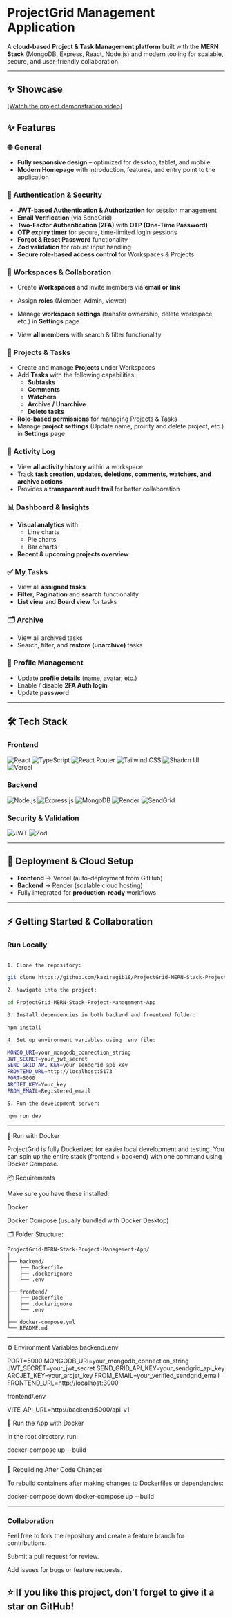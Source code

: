 # ProjectGrid Management Application

A **cloud-based Project & Task Management platform** built with the **MERN Stack** (MongoDB, Express, React, Node.js) and modern tooling for scalable, secure, and user-friendly collaboration.

---

## ✨ Showcase

[[Watch the project demonstration video]](https://youtu.be/17gwntz88vk)

## ✨ Features

### 🌐 General

- **Fully responsive design** – optimized for desktop, tablet, and mobile
- **Modern Homepage** with introduction, features, and entry point to the application

### 🔐 Authentication & Security

- **JWT-based Authentication & Authorization** for session management
- **Email Verification** (via SendGrid)
- **Two-Factor Authentication (2FA)** with **OTP (One-Time Password)**
- **OTP expiry timer** for secure, time-limited login sessions
- **Forgot & Reset Password** functionality
- **Zod validation** for robust input handling
- **Secure role-based access control** for Workspaces & Projects

### 👥 Workspaces & Collaboration

- Create **Workspaces** and invite members via **email or link**
- Assign **roles** (Member, Admin, viewer)
- Manage **workspace settings** (transfer ownership, delete workspace, etc.) in **Settings** page

- View **all members** with search & filter functionality

### 📂 Projects & Tasks

- Create and manage **Projects** under Workspaces
- Add **Tasks** with the following capabilities:
  - **Subtasks**
  - **Comments**
  - **Watchers**
  - **Archive / Unarchive**
  - **Delete tasks**
- **Role-based permissions** for managing Projects & Tasks
- Manage **project settings** (Update name, proirity and delete project, etc.) in **Settings** page

### 📜 Activity Log

- View **all activity history** within a workspace
- Track **task creation, updates, deletions, comments, watchers, and archive actions**
- Provides a **transparent audit trail** for better collaboration

### 📊 Dashboard & Insights

- **Visual analytics** with:
  - Line charts
  - Pie charts
  - Bar charts
- **Recent & upcoming projects overview**

### ✅ My Tasks

- View all **assigned tasks**
- **Filter**, **Pagination** and **search** functionality
- **List view** and **Board view** for tasks

### 🗂 Archive

- View all archived tasks
- Search, filter, and **restore (unarchive)** tasks

### 🙍 Profile Management

- Update **profile details** (name, avatar, etc.)
- Enable / disable **2FA Auth login**
- Update **password**

---

## 🛠️ Tech Stack

### Frontend

![React](https://img.shields.io/badge/React-20232A?style=for-the-badge&logo=react&logoColor=61DAFB)
![TypeScript](https://img.shields.io/badge/TypeScript-3178C6?style=for-the-badge&logo=typescript&logoColor=white)
![React Router](https://img.shields.io/badge/React%20Router-v7-CA4245?style=for-the-badge&logo=react-router&logoColor=white)
![Tailwind CSS](https://img.shields.io/badge/Tailwind_CSS-v4-06B6D4?style=for-the-badge&logo=tailwindcss&logoColor=white)
![Shadcn UI](https://img.shields.io/badge/Shadcn_UI-000000?style=for-the-badge&logo=shadcnui&logoColor=white)
![Vercel](https://img.shields.io/badge/Vercel-000000?style=for-the-badge&logo=vercel&logoColor=white)

### Backend

![Node.js](https://img.shields.io/badge/Node.js-339933?style=for-the-badge&logo=nodedotjs&logoColor=white)
![Express.js](https://img.shields.io/badge/Express.js-000000?style=for-the-badge&logo=express&logoColor=white)
![MongoDB](https://img.shields.io/badge/MongoDB-47A248?style=for-the-badge&logo=mongodb&logoColor=white)
![Render](https://img.shields.io/badge/Render-46E3B7?style=for-the-badge&logo=render&logoColor=black)
![SendGrid](https://img.shields.io/badge/SendGrid-0085CA?style=for-the-badge&logo=sendgrid&logoColor=white)

### Security & Validation

![JWT](https://img.shields.io/badge/JWT-000000?style=for-the-badge&logo=jsonwebtokens&logoColor=white)
![Zod](https://img.shields.io/badge/Zod-3068B7?style=for-the-badge&logo=zod&logoColor=white)

---

## 🚀 Deployment & Cloud Setup

- **Frontend** → Vercel (auto-deployment from GitHub)
- **Backend** → Render (scalable cloud hosting)
- Fully integrated for **production-ready** workflows

---

## ⚡ Getting Started & Collaboration

### Run Locally

```bash

1. Clone the repository:

git clone https://github.com/kaziragib18/ProjectGrid-MERN-Stack-Project-Management-App.git

2. Navigate into the project:

cd ProjectGrid-MERN-Stack-Project-Management-App

3. Install dependencies in both backend and froentend folder:

npm install

4. Set up environment variables using .env file:

MONGO_URI=your_mongodb_connection_string
JWT_SECRET=your_jwt_secret
SEND_GRID_API_KEY=your_sendgrid_api_key
FRONTEND_URL=http://localhost:5173
PORT=5000
ARCJET_KEY=Your_key
FROM_EMAIL=Registered_email

5. Run the development server:

npm run dev

```

---

🐳 Run with Docker

ProjectGrid is fully Dockerized for easier local development and testing. You can spin up the entire stack (frontend + backend) with one command using Docker Compose.

📦 Requirements

Make sure you have these installed:

Docker

Docker Compose
(usually bundled with Docker Desktop)

🗂️ Folder Structure:

```text
ProjectGrid-MERN-Stack-Project-Management-App/
│
├── backend/
│   ├── Dockerfile
│   ├── .dockerignore
│   └── .env
│
├── frontend/
│   ├── Dockerfile
│   ├── .dockerignore
│   └── .env
│
├── docker-compose.yml
└── README.md
```

---

⚙️ Environment Variables
backend/.env

PORT=5000
MONGODB_URI=your_mongodb_connection_string
JWT_SECRET=your_jwt_secret
SEND_GRID_API_KEY=your_sendgrid_api_key
ARCJET_KEY=your_arcjet_key
FROM_EMAIL=your_verified_sendgrid_email
FRONTEND_URL=http://localhost:3000

frontend/.env

VITE_API_URL=http://backend:5000/api-v1

🚀 Run the App with Docker

In the root directory, run:

docker-compose up --build

---

🔄 Rebuilding After Code Changes

To rebuild containers after making changes to Dockerfiles or dependencies:

docker-compose down
docker-compose up --build

---

### Collaboration

Feel free to fork the repository and create a feature branch for contributions.

Submit a pull request for review.

Add issues for bugs or feature requests.

## ⭐ If you like this project, don’t forget to give it a star on GitHub!
